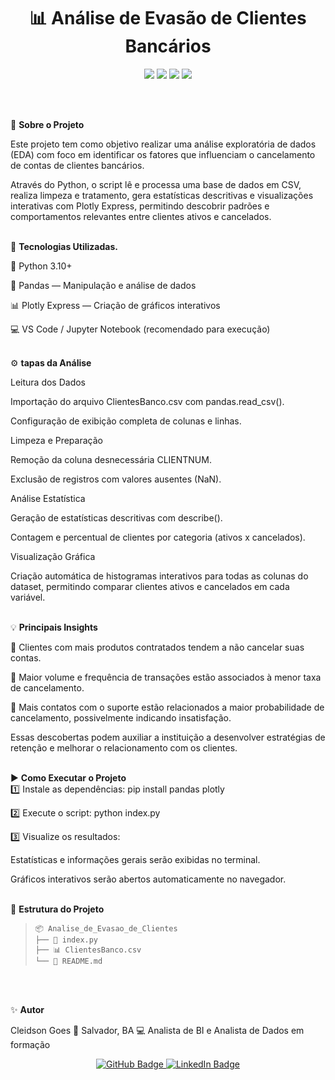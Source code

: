 <h1 align="center">📊 Análise de Evasão de Clientes Bancários</h1> <p align="center"> <img src="https://img.shields.io/badge/Python-3.10+-blue?logo=python&logoColor=white" /> <img src="https://img.shields.io/badge/Pandas-Data%20Analysis-orange?logo=pandas&logoColor=white" /> <img src="https://img.shields.io/badge/Plotly-Interactive%20Charts-9cf?logo=plotly&logoColor=white" /> <img src="https://img.shields.io/badge/Status-Em%20Desenvolvimento-success" /> </p><br><br>

🧠 **Sobre o Projeto**<br>

Este projeto tem como objetivo realizar uma análise exploratória de dados (EDA) com foco em identificar os fatores que influenciam o cancelamento de contas de clientes bancários.

Através do Python, o script lê e processa uma base de dados em CSV, realiza limpeza e tratamento, gera estatísticas descritivas e visualizações interativas com Plotly Express, permitindo descobrir padrões e comportamentos relevantes entre clientes ativos e cancelados.<br><br>

🧩 **Tecnologias Utilizadas.**<br>

🐍 Python 3.10+

🧮 Pandas — Manipulação e análise de dados

📊 Plotly Express — Criação de gráficos interativos

💻 VS Code / Jupyter Notebook (recomendado para execução)<br><br>

⚙️ **tapas da Análise**<br>

Leitura dos Dados

Importação do arquivo ClientesBanco.csv com pandas.read_csv().

Configuração de exibição completa de colunas e linhas.

Limpeza e Preparação

Remoção da coluna desnecessária CLIENTNUM.

Exclusão de registros com valores ausentes (NaN).

Análise Estatística

Geração de estatísticas descritivas com describe().

Contagem e percentual de clientes por categoria (ativos x cancelados).

Visualização Gráfica

Criação automática de histogramas interativos para todas as colunas do dataset, permitindo comparar clientes ativos e cancelados em cada variável.<br><br>

💡 **Principais Insights**<br>

🔹 Clientes com mais produtos contratados tendem a não cancelar suas contas.

🔹 Maior volume e frequência de transações estão associados à menor taxa de cancelamento.

🔹 Mais contatos com o suporte estão relacionados a maior probabilidade de cancelamento, possivelmente indicando insatisfação.

Essas descobertas podem auxiliar a instituição a desenvolver estratégias de retenção e melhorar o relacionamento com os clientes.<br><br>

▶️ **Como Executar o Projeto**<br>
1️⃣ Instale as dependências:
pip install pandas plotly

2️⃣ Execute o script:
python index.py

3️⃣ Visualize os resultados:

Estatísticas e informações gerais serão exibidas no terminal.

Gráficos interativos serão abertos automaticamente no navegador.<br><br>

📁 **Estrutura do Projeto**<br>

> ```
> 📦 Analise_de_Evasao_de_Clientes  
> ├── 📄 index.py  
> ├── 📊 ClientesBanco.csv  
> └── 📘 README.md  
> ```
<br><br>

✨ **Autor**<br>

Cleidson Goes
📍 Salvador, BA
💻 Analista de BI e Analista de Dados em formação
<p align="center">
  <a href="https://github.com/cleidsongoes">
    <img src="https://img.shields.io/badge/GitHub-cleidsongoes-black?logo=github" alt="GitHub Badge"/>
  </a>
  <a href="https://www.linkedin.com/in/cleidson-goes/">
    <img src="https://img.shields.io/badge/LinkedIn-Cleidson%20Goes-blue?logo=linkedin" alt="LinkedIn Badge"/>
  </a>
</p>
